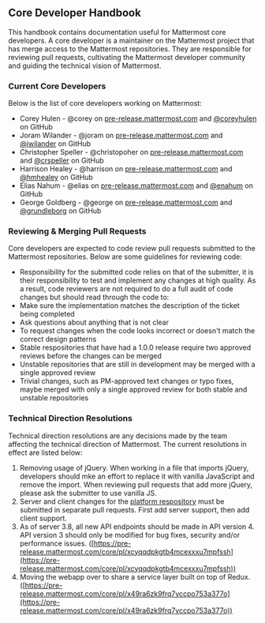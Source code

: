Core Developer Handbook
-----------------------------

This handbook contains documentation useful for Mattermost core developers. A core developer is 
a maintainer on the Mattermost project that has merge access to the Mattermost repositories. They are responsible for reviewing pull requests, cultivating the Mattermost developer community and guiding the technical vision of Mattermost.

### Current Core Developers ###

Below is the list of core developers working on Mattermost:
* Corey Hulen - @corey on [pre-release.mattermost.com](https://pre-release.mattermost.com/) and [@coreyhulen](https://github.com/coreyhulen) on GitHub
* Joram Wilander - @joram on [pre-release.mattermost.com](https://pre-release.mattermost.com/) and [@jwilander](https://github.com/jwilander) on GitHub
* Christopher Speller - @christopoher on [pre-release.mattermost.com](https://pre-release.mattermost.com/) and [@crspeller](https://github.com/crspeller) on GitHub
* Harrison Healey - @harrison on [pre-release.mattermost.com](https://pre-release.mattermost.com/) and [@hmhealey](https://github.com/hmhealey) on GitHub
* Elias Nahum - @elias on [pre-release.mattermost.com](https://pre-release.mattermost.com/) and [@enahum](https://github.com/enahum) on GitHub
* George Goldberg - @george on [pre-release.mattermost.com](https://pre-release.mattermost.com/) and [@grundleborg](https://github.com/grundleborg) on GitHub

### Reviewing & Merging Pull Requests ###

Core developers are expected to code review pull requests submitted to the Mattermost repositories. Below are some guidelines for reviewing code:

* Responsibility for the submitted code relies on that of the submitter, it is their responsibility to test and implement any changes at high quality. As a result, code reviewers are not required to do a full audit of code changes but should read through the code to:
 * Make sure the implementation matches the description of the ticket being completed
 * Ask questions about anything that is not clear
 * To request changes when the code looks incorrect or doesn't match the correct design patterns
* Stable respositories that have had a 1.0.0 release require two approved reviews before the changes can be merged
* Unstable repositories that are still in development may be merged with a single approved review
* Trivial changes, such as PM-approved text changes or typo fixes, maybe merged with only a single approved review for both stable and unstable repositories

### Technical Direction Resolutions ###

Technical direction resolutions are any decisions made by the team affecting the technical direction of Mattermost. The current resolutions in effect are listed below:

1. Removing usage of jQuery. When working in a file that imports jQuery, developers should mke an effort to replace it with vanilla JavaScript and remove the import. When reviewing pull requests that add more jQuery, please ask the submitter to use vanilla JS.
2. Server and client changes for the [platform respository](https://github.com/mattermost/platform) must be submitted in separate pull requests. First add server support, then add client support.
3. As of server 3.8, all new API endpoints should be made in API version 4. API version 3 should only be modified for bug fixes, security and/or performance issues. ([https://pre-release.mattermost.com/core/pl/xcyqqdpkgtb4mcexxxu7mpfssh](https://pre-release.mattermost.com/core/pl/xcyqqdpkgtb4mcexxxu7mpfssh))
4. Moving the webapp over to share a service layer built on top of Redux. ([https://pre-release.mattermost.com/core/pl/x49ra6zk9frq7yccpo753a377o](https://pre-release.mattermost.com/core/pl/x49ra6zk9frq7yccpo753a377o))
